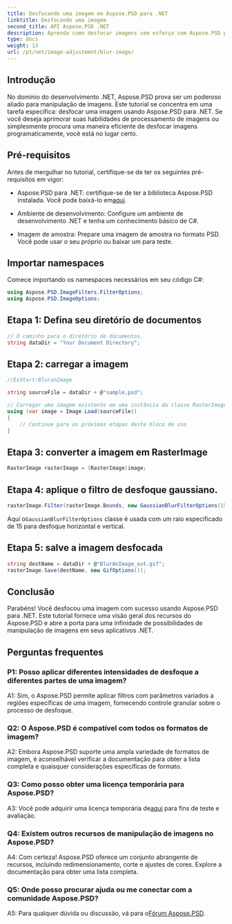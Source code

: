 ```yaml
---
title: Desfocando uma imagem em Aspose.PSD para .NET
linktitle: Desfocando uma imagem
second_title: API Aspose.PSD .NET
description: Aprenda como desfocar imagens sem esforço com Aspose.PSD para .NET. Um guia passo a passo para manipulação perfeita de imagens em seus projetos C#.
type: docs
weight: 13
url: /pt/net/image-adjustment/blur-image/
---
```

## Introdução

No domínio do desenvolvimento .NET, Aspose.PSD prova ser um poderoso aliado para manipulação de imagens. Este tutorial se concentra em uma tarefa específica: desfocar uma imagem usando Aspose.PSD para .NET. Se você deseja aprimorar suas habilidades de processamento de imagens ou simplesmente procura uma maneira eficiente de desfocar imagens programaticamente, você está no lugar certo.

## Pré-requisitos

Antes de mergulhar no tutorial, certifique-se de ter os seguintes pré-requisitos em vigor:

-  Aspose.PSD para .NET: certifique-se de ter a biblioteca Aspose.PSD instalada. Você pode baixá-lo em[aqui](https://releases.aspose.com/psd/net/).

- Ambiente de desenvolvimento: Configure um ambiente de desenvolvimento .NET e tenha um conhecimento básico de C#.

- Imagem de amostra: Prepare uma imagem de amostra no formato PSD. Você pode usar o seu próprio ou baixar um para teste.

## Importar namespaces

Comece importando os namespaces necessários em seu código C#:

```csharp
using Aspose.PSD.ImageFilters.FilterOptions;
using Aspose.PSD.ImageOptions;
```

## Etapa 1: Defina seu diretório de documentos

```csharp
// O caminho para o diretório de documentos.
string dataDir = "Your Document Directory";
```

## Etapa 2: carregar a imagem

```csharp
//ExStart:BluranImage

string sourceFile = dataDir + @"sample.psd";

// Carregar uma imagem existente em uma instância da classe RasterImage
using (var image = Image.Load(sourceFile))
{
    // Continue para as próximas etapas deste bloco de uso
}
```

## Etapa 3: converter a imagem em RasterImage

```csharp
RasterImage rasterImage = (RasterImage)image;
```

## Etapa 4: aplique o filtro de desfoque gaussiano.

```csharp
rasterImage.Filter(rasterImage.Bounds, new GaussianBlurFilterOptions(15, 15));
```

 Aqui o`GaussianBlurFilterOptions` classe é usada com um raio especificado de 15 para desfoque horizontal e vertical.

## Etapa 5: salve a imagem desfocada

```csharp
string destName = dataDir + @"BlurAnImage_out.gif";
rasterImage.Save(destName, new GifOptions());
```

## Conclusão

Parabéns! Você desfocou uma imagem com sucesso usando Aspose.PSD para .NET. Este tutorial fornece uma visão geral dos recursos do Aspose.PSD e abre a porta para uma infinidade de possibilidades de manipulação de imagens em seus aplicativos .NET.

## Perguntas frequentes

### P1: Posso aplicar diferentes intensidades de desfoque a diferentes partes de uma imagem?

A1: Sim, o Aspose.PSD permite aplicar filtros com parâmetros variados a regiões específicas de uma imagem, fornecendo controle granular sobre o processo de desfoque.

### Q2: O Aspose.PSD é compatível com todos os formatos de imagem?

A2: Embora Aspose.PSD suporte uma ampla variedade de formatos de imagem, é aconselhável verificar a documentação para obter a lista completa e quaisquer considerações específicas de formato.

### Q3: Como posso obter uma licença temporária para Aspose.PSD?

 A3: Você pode adquirir uma licença temporária de[aqui](https://purchase.aspose.com/temporary-license/) para fins de teste e avaliação.

### Q4: Existem outros recursos de manipulação de imagens no Aspose.PSD?

A4: Com certeza! Aspose.PSD oferece um conjunto abrangente de recursos, incluindo redimensionamento, corte e ajustes de cores. Explore a documentação para obter uma lista completa.

### Q5: Onde posso procurar ajuda ou me conectar com a comunidade Aspose.PSD?

 A5: Para qualquer dúvida ou discussão, vá para o[Fórum Aspose.PSD](https://forum.aspose.com/c/psd/34).